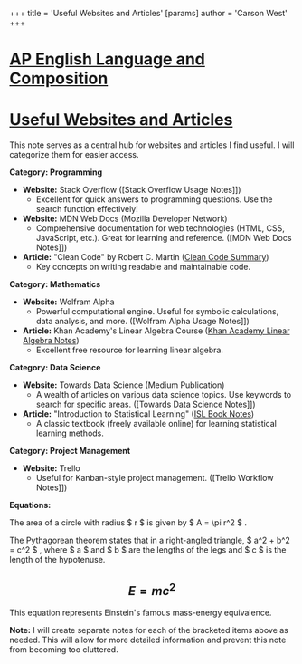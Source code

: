 +++
 title = 'Useful Websites and Articles'
[params]
	author = 'Carson West'
+++
# [AP English Language and Composition](./../ap-english-language-and-composition/)
# [Useful Websites and Articles](./../useful-websites-and-articles/)

This note serves as a central hub for websites and articles I find useful.  I will categorize them for easier access.

**Category: Programming**

* **Website:** Stack Overflow  ([Stack Overflow Usage Notes]])
    * Excellent for quick answers to programming questions.  Use the search function effectively!
* **Website:** MDN Web Docs (Mozilla Developer Network)
    * Comprehensive documentation for web technologies (HTML, CSS, JavaScript, etc.).  Great for learning and reference. ([MDN Web Docs Notes]])
* **Article:** "Clean Code" by Robert C. Martin ([Clean Code Summary](./../clean-code-summary/))
    *  Key concepts on writing readable and maintainable code.


**Category: Mathematics**

* **Website:** Wolfram Alpha
    * Powerful computational engine. Useful for symbolic calculations, data analysis, and more. ([Wolfram Alpha Usage Notes]])
* **Article:** Khan Academy's Linear Algebra Course ([Khan Academy Linear Algebra Notes](./../khan-academy-linear-algebra-notes/))
    * Excellent free resource for learning linear algebra.


**Category:  Data Science**

* **Website:** Towards Data Science (Medium Publication)
    *  A wealth of articles on various data science topics.  Use keywords to search for specific areas. ([Towards Data Science Notes]])
* **Article:**  "Introduction to Statistical Learning" ([ISL Book Notes](./../isl-book-notes/))
    * A classic textbook (freely available online) for learning statistical learning methods.


**Category: Project Management**

* **Website:** Trello
    *  Useful for Kanban-style project management. ([Trello Workflow Notes]])


**Equations:**

The area of a circle with radius  $ r $  is given by  $ A = \pi r^2 $ .

The Pythagorean theorem states that in a right-angled triangle,  $ a^2 + b^2 = c^2 $ , where  $ a $  and  $ b $  are the lengths of the legs and  $ c $  is the length of the hypotenuse.


##  $$ E = mc^2 $$  

This equation represents Einstein's famous mass-energy equivalence.


**Note:**  I will create separate notes for each of the bracketed items above as needed.  This will allow for more detailed information and prevent this note from becoming too cluttered.
